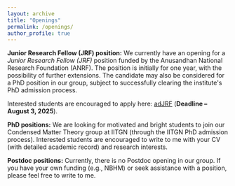```yaml
---
layout: archive
title: "Openings"
permalink: /openings/
author_profile: true
---
```


**Junior Research Fellow (JRF) position:** We currently have an opening for a *Junior Research Fellow (JRF)* position funded by the Anusandhan National Research Foundation (ANRF). The position is initially for one year, with the possibility of further extensions. The candidate may also be considered for a PhD position in our group, subject to successfully clearing the institute's PhD admission process.

Interested students are encouraged to apply here:  <a href="
https://drive.google.com/file/d/18eM4sSABOqRDx81xcxoFSIslb-FNKawk/view?usp=drive_link"> adJRF</a> (**Deadline – August 3, 2025**).

**PhD positions:** We are looking for motivated and bright students to join our Condensed Matter Theory group at IITGN (through the IITGN PhD admission process). Interested students are encouraged to write to me with your CV (with detailed academic record) and research interests.

**Postdoc positions:** Currently, there is no Postdoc opening in our group. If you have your own funding (e.g., NBHM) or seek assistance with a position, please feel free to write to me.
